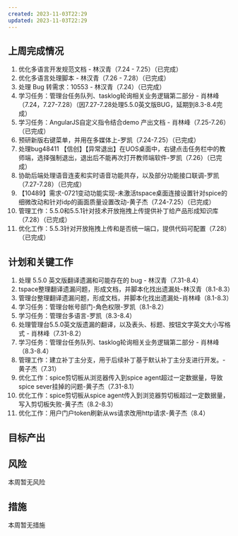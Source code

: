 ```yaml
---
created: 2023-11-03T22:29
updated: 2023-11-03T22:29
---
```

## 上周完成情况

1. 优化多语言开发规范文档 - 林汉青（7.24 - 7.25）（已完成）
2. 优化多语言处理脚本 - 林汉青（7.26 - 7.28）（已完成）
3. 处理 Bug 转需求：10553 - 林汉青（7.24）（已完成）
4. 学习任务：管理台任务队列、tasklog轮询相关业务逻辑第二部分 - 肖林峰（7.24，7.27-7.28）（因7.27-7.28处理5.5.0英文版BUG，延期到8.3-8.4完成）
5. 学习任务：AngularJS自定义指令结合demo 产出文档 - 肖林峰（7.25-7.26）（已完成）
6. 预研新版右键菜单，并用在多媒体上-罗凯（7.24-7.25）（已完成）
7. 处理bug48411 【信创】【异常退出】在UOS桌面中，右键点击任务栏中的教师端，选择强制退出，退出后不能再次打开教师端软件-罗凯（7.26）（已完成）
8. 协助后端处理语音连麦和实时语音功能共存，以及部分功能接口联调-罗凯（7.27-7.28）（已完成）
9. 【10489】需求-0721变动功能实现-未激活tspace桌面连接设置针对spice的细微改动和针对idp的画面质量设置改动-黄子杰（7.24-7.25）（已完成）
10. 管理工作：5.5.0和5.5.1针对技术开放拖拽上传提供补丁给产品形成知识库（7.28）（已完成）
11. 优化工作：5.5.3针对开放拖拽上传和是否统一端口，提供代码可配置（7.28）（已完成）

## 计划和关键工作

1. 处理 5.5.0 英文版翻译遗漏和可能存在的 bug - 林汉青（7.31-8.4）
2. tspace整理翻译遗漏问题，形成文档，并脚本化找出遗漏处-林汉青（8.1-8.3）
3. 管理台整理翻译遗漏问题，形成文档，并脚本化找出遗漏处-肖林峰（8.1-8.3）
4. 学习任务：管理台帐号部门-角色权限-罗凯（8.1-8.2）
5. 学习任务：管理台多语言-罗凯（8.3-8.4）
6. 处理管理台5.5.0英文版遗漏的翻译，以及表头、标题、按钮文字英文大小写格式 - 肖林峰（7.31-8.2）
7. 学习任务：管理台任务队列、tasklog轮询相关业务逻辑第二部分 - 肖林峰（8.3-8.4）
8. 管理工作：建立补丁主分支，用于后续补丁基于默认补丁主分支进行开发。-黄子杰（7.31）
9. 优化工作：spice剪切板从浏览器传入到spice agent超过一定数据量，导致spice sever挂掉的问题-黄子杰（7.31-8.1）
10. 优化工作：spice剪切板从spice agent传入到浏览器剪切板超过一定数据量，写入剪切板失败-黄子杰（8.2-8.3）
11. 优化工作：用户门户token刷新从ws请求改用http请求-黄子杰（8.4）

## 目标产出

## 风险

本周暂无风险

## 措施

本周暂无措施